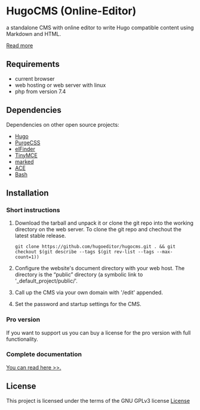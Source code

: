 # HugoCMS (Online-Editor)
a standalone CMS with online editor to write Hugo compatible content using Markdown and HTML.

[Read more](https://hugocms.com/en/)

## Requirements

- current browser
- web hosting or web server with linux
- php from version 7.4

## Dependencies

Dependencies on other open source projects:

- [Hugo](https://gohugo.io/)
- [PurgeCSS](https://purgecss.com/)
- [elFinder](https://github.com/Studio-42/elFinder)
- [TinyMCE](https://www.tiny.cloud/)
- [marked](https://github.com/markedjs/marked)
- [ACE](https://ace.c9.io/)
- [Bash](https://www.gnu.org/software/bash/)

## Installation

### Short instructions

1. Download the tarball and unpack it or clone the git repo into the working directory on the web server. To clone the git repo and chechout the latest stable release.

    `git clone https://github.com/hugoeditor/hugocms.git . && git checkout $(git describe --tags $(git rev-list --tags --max-count=1))`

2. Configure the website's document directory with your web host. The directory is the “public” directory (a symbolic link to '_default_project/public/'.

3. Call up the CMS via your own domain with '/edit' appended.

4. Set the password and startup settings for the CMS.

### Pro version

If you want to support us you can buy a license for the pro version with full functionality.

### Complete documentation

[You can read here >>.](https://hugocms.com/en/docs/install-use/)

## License

This project is licensed under the terms of the GNU GPLv3 license
[License](https://www.gnu.org/licenses/gpl-3.0)
